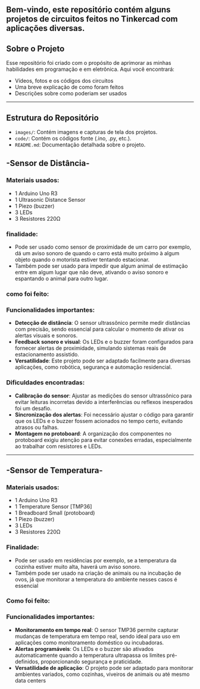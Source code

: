 ## Bem-vindo, este repositório contém alguns projetos de circuitos feitos no Tinkercad com aplicações diversas.

## Sobre o Projeto

Esse repositório foi criado com o propósito de aprimorar as minhas habilidades em programação e em eletrônica. Aqui você encontrará:

- Vídeos, fotos e os códigos dos circuitos
- Uma breve explicação de como foram feitos
- Descrições sobre como poderiam ser usados
  
---

## Estrutura do Repositório

- `images/`: Contém imagens e capturas de tela dos projetos.
- `code/`: Contém os códigos fonte (.ino, .py, etc.).
- `README.md`: Documentação detalhada sobre o projeto.

## -__Sensor de Distância__-

### Materiais usados:
- 1 Arduino Uno R3
- 1 Ultrasonic Distance Sensor
- 1 Piezo (buzzer)
- 3 LEDs
- 3 Resistores 220Ω

### finalidade:
- Pode ser usado como sensor de proximidade de um carro por exemplo,
  dá um aviso sonoro de quando o carro está muito próximo à algum objeto quando o motorista estiver tentando estacionar.
- Também pode ser usado para impedir que algum animal de estimação entre em algum lugar que não deve, ativando o aviso sonoro
  e espantando o animal para outro lugar.  

### como foi feito:
### Funcionalidades importantes:
- **Detecção de distância**: O sensor ultrassônico permite medir distâncias com precisão, sendo essencial para calcular o momento de ativar os alertas visuais e sonoros.
- **Feedback sonoro e visual**: Os LEDs e o buzzer foram configurados para fornecer alertas de proximidade, simulando sistemas reais de estacionamento assistido.
- **Versatilidade**: Este projeto pode ser adaptado facilmente para diversas aplicações, como robótica, segurança e automação residencial.

### Dificuldades encontradas:
- **Calibração do sensor**: Ajustar as medições do sensor ultrassônico para evitar leituras incorretas devido a interferências ou reflexos inesperados foi um desafio.
- **Sincronização dos alertas**: Foi necessário ajustar o código para garantir que os LEDs e o buzzer fossem acionados no tempo certo, evitando atrasos ou falhas.
- **Montagem no protoboard**: A organização dos componentes no protoboard exigiu atenção para evitar conexões erradas, especialmente ao trabalhar com resistores e LEDs.

---------------

## -__Sensor de Temperatura__-

### Materiais usados:
- 1 Arduino Uno R3
- 1 Temperature Sensor [TMP36]
- 1 Breadboard Small (protoboard)
- 1 Piezo (buzzer)
- 3 LEDs
- 3 Resistores 220Ω

### Finalidade:
- Pode ser usado em residências por exemplo, se a temperatura da cozinha estiver muito alta, haverá um aviso sonoro.
- Também pode ser usado na criação de animais ou na incubação de ovos, já que monitorar a temperatura do ambiente nesses casos
  é essencial

### Como foi feito:
### Funcionalidades importantes:
- **Monitoramento em tempo real**: O sensor TMP36 permite capturar mudanças de temperatura em tempo real, sendo ideal para uso em aplicações como monitoramento doméstico ou incubadoras.
- **Alertas programáveis**: Os LEDs e o buzzer são ativados automaticamente quando a temperatura ultrapassa os limites pré-definidos, proporcionando segurança e praticidade.
- **Versatilidade de aplicação**: O projeto pode ser adaptado para monitorar ambientes variados, como cozinhas, viveiros de animais ou até mesmo data centers
